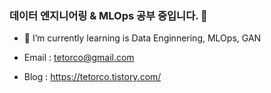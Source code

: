 ### 데이터 엔지니어링 & MLOps 공부 중입니다. 👋

- 🌱 I’m currently learning is Data Enginnering, MLOps, GAN

- Email : tetorco@gmail.com
- Blog : https://tetorco.tistory.com/

<!--[![Notion Badge](https://img.shields.io/badge/Notion-7719AA?style=flat-square&logo=notion&link=https://lush-saltopus-708.notion.site/TetorCo-Notion-28a2a3785b4d438d8eec908d8dd821d8)](https://lush-saltopus-708.notion.site/TetorCo-Notion-28a2a3785b4d438d8eec908d8dd821d8)

![Tetorco GitHub stats](https://github-readme-stats.vercel.app/api?username=Tetorco&show_icons=true&theme=cobalt2)-->

<!--[![Solved.ac 프로필](http://mazassumnida.wtf/api/v2/generate_badge?boj=zzaa0323)](https://solved.ac/zzaa0323)
[![KnlnKS's LeetCode stats](https://leetcode-stats-six.vercel.app/api?username=TetorCo&theme=dark)](https://github.com/TetorCo/daliy_commit_leetcode)-->

<!--
**TetorCo/TetorCo** is a ✨ _special_ ✨ repository because its `README.md` (this file) appears on your GitHub profile.

Here are some ideas to get you started:

- 🔭 I’m currently working on ...
- 🌱 I’m currently learning ...
- 👯 I’m looking to collaborate on ...
- 🤔 I’m looking for help with ...
- 💬 Ask me about ...
- 📫 How to reach me: ...
- 😄 Pronouns: ...
- ⚡ Fun fact: ...
-->
